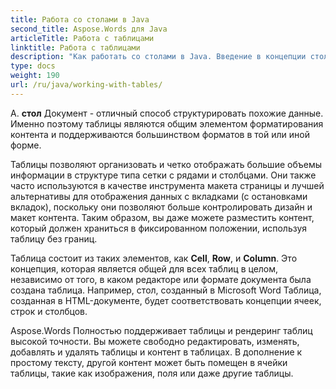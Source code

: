 ```yaml
---
title: Работа со столами в Java
second_title: Aspose.Words для Java
articleTitle: Работа с таблицами
linktitle: Работа с таблицами
description: "Как работать со столами в Java. Введение в концепции столовых узлов в Aspose.Words для Java."
type: docs
weight: 190
url: /ru/java/working-with-tables/
---
```


А. **стол** Документ - отличный способ структурировать похожие данные. Именно поэтому таблицы являются общим элементом форматирования контента и поддерживаются большинством форматов в той или иной форме.

Таблицы позволяют организовать и четко отображать большие объемы информации в структуре типа сетки с рядами и столбцами. Они также часто используются в качестве инструмента макета страницы и лучшей альтернативы для отображения данных с вкладками (с остановками вкладок), поскольку они позволяют больше контролировать дизайн и макет контента. Таким образом, вы даже можете разместить контент, который должен храниться в фиксированном положении, используя таблицу без границ.

Таблица состоит из таких элементов, как **Cell**, **Row**, и **Column**. Это концепция, которая является общей для всех таблиц в целом, независимо от того, в каком редакторе или формате документа была создана таблица. Например, стол, созданный в Microsoft Word Таблица, созданная в HTML-документе, будет соответствовать концепции ячеек, строк и столбцов.

Aspose.Words Полностью поддерживает таблицы и рендеринг таблиц высокой точности. Вы можете свободно редактировать, изменять, добавлять и удалять таблицы и контент в таблицах. В дополнение к простому тексту, другой контент может быть помещен в ячейки таблицы, такие как изображения, поля или даже другие таблицы.